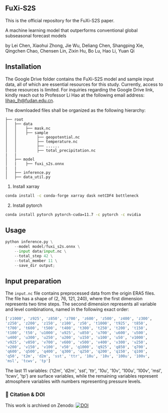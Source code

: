 ## FuXi-S2S


This is the official repository for the FuXi-S2S paper.

A machine learning model that outperforms conventional global subseasonal forecast models

by Lei Chen, Xiaohui Zhong, Jie Wu, Deliang Chen, Shangping Xie, Qingchen Chao, Chensen Lin, Zixin Hu, Bo Lu, Hao Li, Yuan Qi


## Installation
The Google Drive folder contains the FuXi-S2S model and sample input data, all of which are essential resources for this study. Currently, access to these resources is limited. For inquiries regarding the Google Drive link, kindly reach out to Professor Li Hao at the following email address: lihao_lh@fudan.edu.cn.


The downloaded files shall be organized as the following hierarchy:

```plain
├── root
│   ├── data
│   │    ├── mask.nc
│   │    ├── sample
│   │         ├── geopotential.nc
│   │         ├── temperature.nc
│   │         ├── ......
│   │         ├── total_precipitation.nc
|   |
│   ├── model
│   |    ├── fuxi_s2s.onnx
|   |   
│   ├── inference.py
│   ├── data_util.py

```

1. Install xarray 

```bash
conda install -c conda-forge xarray dask netCDF4 bottleneck
```

2. Install pytorch

```bash
conda install pytorch pytorch-cuda=11.7 -c pytorch -c nvidia
```


## Usage

```python 
python inference.py \
    --model model/fuxi_s2s.onnx \
    --input data/input.nc \
    --total_step 42 \
    --total_member 11 \
    --save_dir output;
```


## Input preparation 

The `input.nc` file contains preprocessed data from the origin ERA5 files. The file has a shape of (2, 76, 121, 240), where the first dimension represents two time steps. The second dimension represents all variable and level combinations, named in the following exact order:

```python
['z1000', 'z925', 'z850', 'z700', 'z600', 'z500', 'z400', 'z300',
'z250', 'z200', 'z150', 'z100', 'z50', 't1000', 't925', 't850',
't700', 't600', 't500', 't400', 't300', 't250', 't200', 't150',
't100', 't50', 'u1000', 'u925', 'u850', 'u700', 'u600', 'u500',
'u400', 'u300', 'u250', 'u200', 'u150', 'u100', 'u50', 'v1000',
'v925', 'v850', 'v700', 'v600', 'v500', 'v400', 'v300', 'v250',
'v200', 'v150', 'v100', 'v50', 'q1000', 'q925', 'q850', 'q700',
'q600', 'q500', 'q400', 'q300', 'q250', 'q200', 'q150', 'q100',
'q50', 't2m', 'd2m', 'sst', 'ttr', '10u', '10v', '100u', '100v',
'msl', 'tcwv', 'tp']
```

The last 11 variables: ('t2m', 'd2m', 'sst', 'ttr', '10u', '10v', '100u', '100v',
'msl', 'tcwv', 'tp') are surface variables, while the remaining variables represent atmosphere variables with numbers representing pressure levels. 


### 📄 Citation & DOI

This work is archived on Zenodo: [![DOI](https://zenodo.org/badge/DOI/10.5281/zenodo.15718402.svg)](https://zenodo.org/records/15718402)


